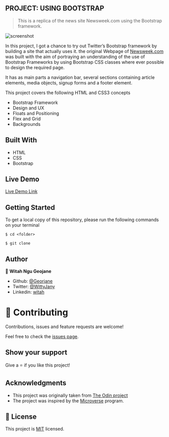 ## PROJECT: USING BOOTSTRAP
> This is a replica of the news site Newsweek.com using the Bootstrap framework.

![screenshot](./images/screenshot.png)

In this project, I got a chance to try out Twitter’s Bootstrap framework by building a site that actually uses it. the original Webpage of [Newsweek.com](http://newsweek.com/) was built with the aim of portraying an understanding of the use of Bootstrap Frameworks by using Bootstrap CSS classes where ever possible to design the required page.

It has as main parts a navigation bar, several sections containing article elements, media objects, signup forms and a footer element.

This project covers the following HTML and CSS3 concepts
- Bootstrap Framework
- Design and UX
- Floats and Positioning
- Flex and Grid
- Backgrounds

## Built With
- HTML
- CSS
- Bootstrap

## Live Demo

[Live Demo Link]()


## Getting Started
To get a local copy of this repository, please run the following commands on your terminal

```
$ cd <folder>
```

```
$ git clone 
```

## Author

👤 **Witah Ngu Geojane**

- Github: [@Georjane](https://github.com/Georjane)
- Twitter: [@WittyJany](https://twitter.com/WittyJany)
- Linkedin: [witah](https://www.linkedin.com/in/witah-georjane-74b8bb184)



# 🤝 Contributing

Contributions, issues and feature requests are welcome!

Feel free to check the [issues page]().

## Show your support

Give a ⭐️ if you like this project!

## Acknowledgments

- This project was originally taken from [The Odin project]()
- The project was inspired by the [Microverse](https://www.microverse.org/) program.

## 📝 License

This project is [MIT](lic.url) licensed.
